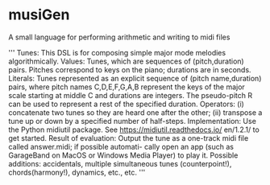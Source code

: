 # musiGen
A small language for performing arithmetic and writing to midi files


'''
Tunes: This DSL is for composing simple major mode melodies algorithmically.
Values: Tunes, which are sequences of (pitch,duration) pairs. Pitches correspond to keys on the piano;
durations are in seconds.
Literals: Tunes represented as an explicit sequence of (pitch name,duration) pairs, where pitch names
C,D,E,F,G,A,B represent the keys of the major scale starting at middle C and durations are integers. The
pseudo-pitch R can be used to represent a rest of the specified duration.
Operators: (i) concatenate two tunes so they are heard one after the other; (ii) transpose a tune up or down
by a specified number of half-steps.
Implementation: Use the Python midiutil package. See https://midiutil.readthedocs.io/
en/1.2.1/ to get started.
Result of evaluation: Output the tune as a one-track midi file called answer.midi; if possible automati-
cally open an app (such as GarageBand on MacOS or Windows Media Player) to play it.
Possible additions: accidentals, multiple simultaneous tunes (counterpoint!), chords(harmony!), dynamics,
etc., etc.
'''